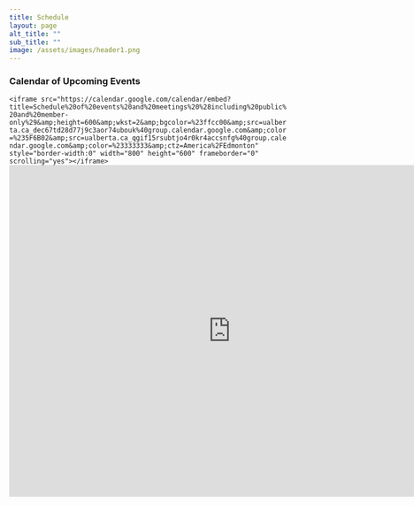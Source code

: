 ```yaml
---
title: Schedule
layout: page
alt_title: ""
sub_title: ""
image: /assets/images/header1.png
---
```


<div class="span9">
	<h3>Calendar of Upcoming Events</h3
    
	<iframe src="https://calendar.google.com/calendar/embed?title=Schedule%20of%20events%20and%20meetings%20%28including%20public%20and%20member-only%29&amp;height=600&amp;wkst=2&amp;bgcolor=%23ffcc00&amp;src=ualberta.ca_dec67td28d77j9c3aor74ubouk%40group.calendar.google.com&amp;color=%235F6B02&amp;src=ualberta.ca_qgif15rsubtjo4r0kr4accsnfg%40group.calendar.google.com&amp;color=%23333333&amp;ctz=America%2FEdmonton" style="border-width:0" width="800" height="600" frameborder="0" scrolling="yes"></iframe>
  
  <iframe src="https://calendar.google.com/calendar/embed?height=600&amp;wkst=1&amp;bgcolor=%23FFFFFF&amp;src=ualberta.ca_dec67td28d77j9c3aor74ubouk%40group.calendar.google.com&amp;color=%235F6B02&amp;src=ualberta.ca_qgif15rsubtjo4r0kr4accsnfg%40group.calendar.google.com&amp;color=%23333333&amp;ctz=America%2FEdmonton" style="border-width:0" width="800" height="600" frameborder="0" scrolling="yes"></iframe>
  
</div>
